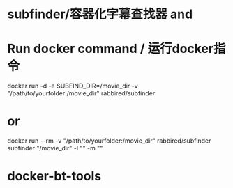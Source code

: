 # subfinder/容器化字幕查找器 and 

# Run docker command / 运行docker指令

docker run -d -e SUBFIND_DIR=/movie_dir -v "/path/to/yourfolder:/movie_dir" rabbired/subfinder

# or

docker run --rm -v "/path/to/yourfolder:/movie_dir" rabbired/subfinder subfinder "/movie_dir" -l "" -m ""
# docker-bt-tools

